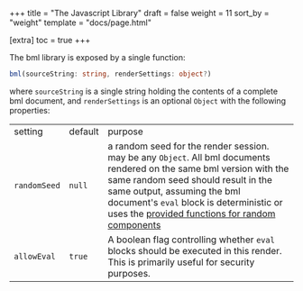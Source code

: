 +++
title = "The Javascript Library"
draft = false
weight = 11
sort_by = "weight"
template = "docs/page.html"

[extra]
toc = true
+++

The bml library is exposed by a single function:

```ts
bml(sourceString: string, renderSettings: object?)
```

where `sourceString` is a single string holding the contents of a
complete bml document, and `renderSettings` is an optional `Object` with
the following properties:

<table>
<colgroup>
<col/>
<col/>
<col/>
</colgroup>
<tbody>
<tr>
<td>setting</td>
<td>default</td>
<td>purpose</td>
</tr>
<tr>
<td><code>randomSeed</code></td>
<td><code>null</code></td>
<td>a random seed for the render session. may be any <code>Object</code>. All bml documents rendered on the same bml version with the same random seed should result in the same output, assuming the bml document's <code>eval</code> block is deterministic or uses the <a href="/docs/the-language/eval-api/">provided functions for random components</a></td>
</tr>
<tr>
<td><code>allowEval</code></td>
<td><code>true</code></td>
<td>A boolean flag controlling whether <code>eval</code> blocks should be executed in this render. This is primarily useful for security purposes.</td>
</tr>
</tbody>
</table>
